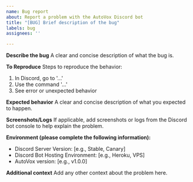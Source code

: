 ```yaml
---
name: Bug report
about: Report a problem with the AutoVox Discord bot
title: "[BUG] Brief description of the bug"
labels: bug
assignees: ''

---
```


**Describe the bug**
A clear and concise description of what the bug is.

**To Reproduce**
Steps to reproduce the behavior:
1. In Discord, go to '...'
2. Use the command '...'
3. See error or unexpected behavior

**Expected behavior**
A clear and concise description of what you expected to happen.

**Screenshots/Logs**
If applicable, add screenshots or logs from the Discord bot console to help explain the problem.

**Environment (please complete the following information):**
- Discord Server Version: [e.g., Stable, Canary]
- Discord Bot Hosting Environment: [e.g., Heroku, VPS]
- AutoVox version: [e.g., v1.0.0]

**Additional context**
Add any other context about the problem here.
